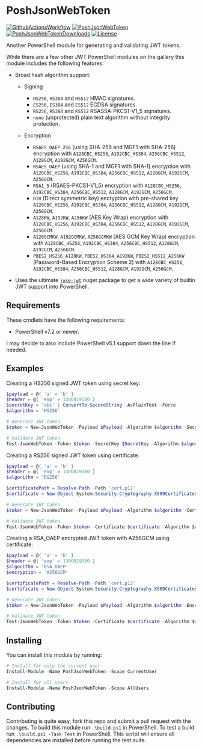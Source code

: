 # PoshJsonWebToken

[![GithubActionsWorkflow]][GithubActionsWorkflowYaml]
[![PoshJsonWebToken]][PoshJsonWebTokenGallery]
[![PoshJsonWebTokenDownloads]][PoshJsonWebTokenGallery]
[![License]][LicenseBlob]

Another PowerShell module for generating and validating JWT tokens.

While there are a few other JWT PowerShell modules on the gallery this module includes the following features:

+ Broad hash algorithm support:

  + Signing

    + `HS256`, `HS384` and `HS512` HMAC signatures.
    + `ES256`, `ES384` and `ES512` ECDSA signatures.
    + `RS256`, `RS384` and `RS512` RSASSA-PKCS1-V1_5 signatures.
    + `none` (unprotected) plain text algorithm without integrity protection.

  + Encryption

    + `RSAES_OAEP_256` (using SHA-256 and MGF1 with SHA-256) encryption with `A128CBC_HS256`, `A192CBC_HS384`, `A256CBC_HS512`, `A128GCM`, `A192GCM`, `A256GCM`.
    + `RSAES_OAEP` (using SHA-1 and MGF1 with SHA-1) encryption with `A128CBC_HS256`, `A192CBC_HS384`, `A256CBC_HS512`, `A128GCM`, `A192GCM`, `A256GCM`.
    + `RSA1_5` (RSAES-PKCS1-V1_5) encryption with `A128CBC_HS256`, `A192CBC_HS384`, `A256CBC_HS512`, `A128GCM`, `A192GCM`, `A256GCM`.
    + `DIR` (Direct symmetric key) encryption with pre-shared key `A128CBC_HS256`, `A192CBC_HS384`, `A256CBC_HS512`, `A128GCM`, `A192GCM`, `A256GCM`.
    + `A128KW`, `A192KW`, `A256KW` (AES Key Wrap) encryption with `A128CBC_HS256`, `A192CBC_HS384`, `A256CBC_HS512`, `A128GCM`, `A192GCM`, `A256GCM`.
    + `A128GCMKW`, `A192GCMKW`, `A256GCMKW` (AES GCM Key Wrap) encryption with `A128CBC_HS256`, `A192CBC_HS384`, `A256CBC_HS512`, `A128GCM`, `A192GCM`, `A256GCM`.
    + `PBES2_HS256_A128KW`, `PBES2_HS384_A192KW`, `PBES2_HS512_A256KW` (Password-Based Encryption Scheme 2) with `A128CBC_HS256`, `A192CBC_HS384`, `A256CBC_HS512`, `A128GCM`, `A192GCM`, `A256GCM`.

+ Uses the ultimate [`jose-jwt`](https://www.nuget.org/packages/jose-jwt/) nuget package to get a wide variety of builtin JWT support into PowerShell.

## Requirements

These cmdlets have the following requirements:

+ PowerShell v7.2 or newer.

I may decide to also include PowerShell v5.1 support down the line if needed.

## Examples

Creating a HS256 signed JWT token using secret key:

```powershell
$payload = @{ 'a' = 'b' }
$header = @{ 'exp' = 1300819380 }
$secretKey = 'abc' | ConvertTo-SecureString -AsPlainText -Force
$algorithm = 'HS256'

# Generate JWT token
$token = New-JsonWebToken -Payload $Payload -Algorithm $algorithm -SecretKey $SecretKey -ExtraHeader $header

# Validate JWT token
Test-JsonWebToken -Token $token -SecretKey $SecretKey -Algorithm $algorithm
```

Creating a RS256 signed JWT token using certificate:

```powershell
$payload = @{ 'a' = 'b' }
$header = @{ 'exp' = 1300819380 }
$algorithm = 'RS256'

$certificatePath = Resolve-Path -Path 'cert.p12'
$certificate = New-Object System.Security.Cryptography.X509Certificates.X509Certificate2($certificatePath)

# Generate JWT token
$token = New-JsonWebToken -Payload $Payload -Algorithm $algorithm -Certificate $certificate -ExtraHeader $header

# Validate JWT token
Test-JsonWebToken -Token $token -Certificate $certificate -Algorithm $algorithm
```

Creating a RSA_OAEP encrypted JWT token with A256GCM using certificate:

```powershell
$payload = @{ 'a' = 'b' }
$header = @{ 'exp' = 1300819380 }
$algorithm = 'RSA_OAEP'
$encryption = 'A256GCM'

$certificatePath = Resolve-Path -Path 'cert.p12'
$certificate = New-Object System.Security.Cryptography.X509Certificates.X509Certificate2($certificatePath)

# Generate JWT token
$token = New-JsonWebToken -Payload $Payload -Algorithm $algorithm -Encryption $encryption -Certificate $certificate -ExtraHeader $header

# Validate JWT token
Test-JsonWebToken -Token $token -Certificate $certificate -Algorithm $algorithm -Encryption $encryption
```

## Installing

You can install this module by running:

```powershell
# Install for only the current user
Install-Module -Name PoshJsonWebToken -Scope CurrentUser

# Install for all users
Install-Module -Name PoshJsonWebToken -Scope AllUsers
```

## Contributing

Contributing is quite easy, fork this repo and submit a pull request with the changes.
To build this module run `.\build.ps1` in PowerShell.
To test a build run `.\build.ps1 -Task Test` in PowerShell.
This script will ensure all dependencies are installed before running the test suite.

<!-- References -->
[GithubActionsWorkflow]: https://github.com/ArmaanMcleod/PoshJsonWebToken/workflows/Test%20PoshJsonWebToken/badge.svg
[GithubActionsWorkflowYaml]: https://github.com/ArmaanMcleod/PoshJsonWebToken/actions/workflows/ci.yml
[PoshJsonWebTokenDownloads]: https://img.shields.io/powershellgallery/dt/PoshJsonWebToken
[PoshJsonWebTokenGallery]: https://www.powershellgallery.com/packages/PoshJsonWebToken/
[PoshJsonWebToken]: https://img.shields.io/powershellgallery/v/PoshJsonWebToken?label=PoshJsonWebToken
[License]: https://img.shields.io/badge/license-MIT-blue.svg
[LicenseBlob]: https://github.com/ArmaanMcleod/PoshJsonWebToken/blob/main/LICENSE
